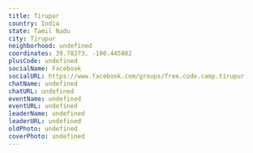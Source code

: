 ```yaml
---
title: Tirupur
country: India
state: Tamil Nadu
city: Tirupur
neighborhood: undefined
coordinates: 39.78373, -100.445882
plusCode: undefined
socialName: Facebook
socialURL: https://www.facebook.com/groups/free.code.camp.tirupur
chatName: undefined
chatURL: undefined
eventName: undefined
eventURL: undefined
leaderName: undefined
leaderURL: undefined
oldPhoto: undefined
coverPhoto: undefined
---
```

